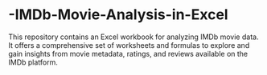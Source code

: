 # -IMDb-Movie-Analysis-in-Excel
This repository contains an Excel workbook for analyzing IMDb movie data. It offers a comprehensive set of worksheets and formulas to explore and gain insights from movie metadata, ratings, and reviews available on the IMDb platform.
